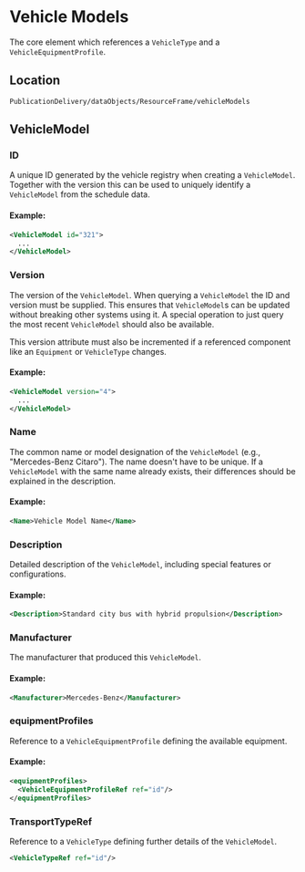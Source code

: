 # Vehicle Models

The core element which references a `VehicleType` and a `VehicleEquipmentProfile`.

## Location

```
PublicationDelivery/dataObjects/ResourceFrame/vehicleModels
```

## VehicleModel

### ID
A unique ID generated by the vehicle registry when creating a `VehicleModel`. Together with the version this can be used to uniquely identify a `VehicleModel` from the schedule data.

#### Example:
```xml
<VehicleModel id="321">
  ...
</VehicleModel>
```

### Version
The version of the `VehicleModel`. When querying a `VehicleModel` the ID and version must be supplied. This ensures that `VehicleModel`s can be updated without breaking other systems using it. A special operation to just query the most recent `VehicleModel` should also be available.

This version attribute must also be incremented if a referenced component like an `Equipment` or `VehicleType` changes.

#### Example:
```xml
<VehicleModel version="4">
  ...
</VehicleModel>
```

### Name
The common name or model designation of the `VehicleModel` (e.g., "Mercedes-Benz Citaro"). The name doesn't have to be unique. If a `VehicleModel` with the same name already exists, their differences should be explained in the description.

#### Example:
```xml
<Name>Vehicle Model Name</Name>
```

### Description
Detailed description of the `VehicleModel`, including special features or configurations.

#### Example:
```xml
<Description>Standard city bus with hybrid propulsion</Description>
```

### Manufacturer
The manufacturer that produced this `VehicleModel`.

#### Example:
```xml
<Manufacturer>Mercedes-Benz</Manufacturer>
```

### equipmentProfiles
Reference to a `VehicleEquipmentProfile` defining the available equipment.

#### Example:
```xml
<equipmentProfiles>
  <VehicleEquipmentProfileRef ref="id"/>
</equipmentProfiles>
```
### TransportTypeRef

Reference to a `VehicleType` defining further details of the `VehicleModel`.

```xml
<VehicleTypeRef ref="id"/>
```

